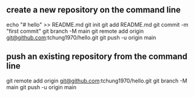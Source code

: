 ## create a new repository on the command line
echo "# hello" >> README.md
git init
git add README.md
git commit -m "first commit"
git branch -M main
git remote add origin git@github.com:tchung1970/hello.git
git push -u origin main

## push an existing repository from the command line
git remote add origin git@github.com:tchung1970/hello.git
git branch -M main
git push -u origin main
